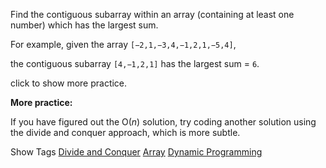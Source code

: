 Find the contiguous subarray within an array (containing at least one number) which has the largest sum.

For example, given the array `[−2,1,−3,4,−1,2,1,−5,4]`,  
 the contiguous subarray `[4,−1,2,1]` has the largest sum = `6`.

click to show more practice.

**More practice:**

If you have figured out the O(_n_) solution, try coding another solution using the divide and conquer approach, which is more subtle.

Show Tags
 [Divide and Conquer](/tag/divide-and-conquer/) [Array](/tag/array/) [Dynamic Programming](/tag/dynamic-programming/)
